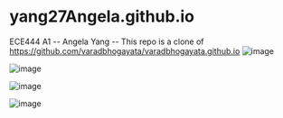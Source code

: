 # yang27Angela.github.io
ECE444 A1 --
Angela Yang --
This repo is a clone of https://github.com/varadbhogayata/varadbhogayata.github.io 
![image](https://github.com/user-attachments/assets/f0d17a39-ba88-4d46-9a52-cba7cdabef63)

![image](https://github.com/user-attachments/assets/6ac373a8-91df-44c0-9a78-34524951b52f)

![image](https://github.com/user-attachments/assets/0a546661-bc3b-4e5f-be93-e2b1a249b915)

![image](https://github.com/user-attachments/assets/27cce5d9-524c-483e-a684-d6e47bb0c1cd)
